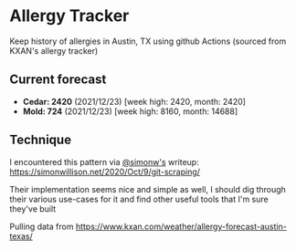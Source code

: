 # Allergy Tracker

Keep history of allergies in Austin, TX using github Actions (sourced from KXAN's allergy tracker)

## Current forecast
<!-- INJECT FORECAST -->
- **Cedar: 2420** (2021/12/23)  [week high: 2420, month: 2420]
- **Mold: 724** (2021/12/23)  [week high: 8160, month: 14688]
<!-- END INJECT FORECAST -->

## Technique

I encountered this pattern via [@simonw's](https://github.com/simonw) writeup: https://simonwillison.net/2020/Oct/9/git-scraping/

Their implementation seems nice and simple as well, I should dig through their various use-cases for it and find other useful tools that I'm sure they've built

Pulling data from https://www.kxan.com/weather/allergy-forecast-austin-texas/
